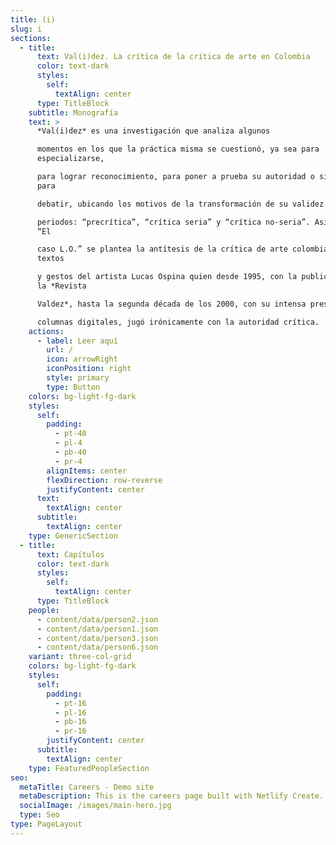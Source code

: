 ```yaml
---
title: (i)
slug: i
sections:
  - title:
      text: Val(i)dez. La crítica de la crítica de arte en Colombia
      color: text-dark
      styles:
        self:
          textAlign: center
      type: TitleBlock
    subtitle: Monografía
    text: >
      *Val(i)dez* es una investigación que analiza algunos

      momentos en los que la práctica misma se cuestionó, ya sea para
      especializarse,

      para lograr reconocimiento, para poner a prueba su autoridad o simplemente
      para

      debatir, ubicando los motivos de la transformación de su validez en tres

      periodos: “precrítica”, “crítica seria” y “crítica no-seria”. Asimismo, en
      “El

      caso L.O.” se plantea la antítesis de la crítica de arte colombiana: los
      textos

      y gestos del artista Lucas Ospina quien desde 1995, con la publicación de
      la *Revista

      Valdez*, hasta la segunda década de los 2000, con su intensa presencia en

      columnas digitales, jugó irónicamente con la autoridad crítica.
    actions:
      - label: Leer aquí
        url: /
        icon: arrowRight
        iconPosition: right
        style: primary
        type: Button
    colors: bg-light-fg-dark
    styles:
      self:
        padding:
          - pt-40
          - pl-4
          - pb-40
          - pr-4
        alignItems: center
        flexDirection: row-reverse
        justifyContent: center
      text:
        textAlign: center
      subtitle:
        textAlign: center
    type: GenericSection
  - title:
      text: Capítulos
      color: text-dark
      styles:
        self:
          textAlign: center
      type: TitleBlock
    people:
      - content/data/person2.json
      - content/data/person1.json
      - content/data/person3.json
      - content/data/person6.json
    variant: three-col-grid
    colors: bg-light-fg-dark
    styles:
      self:
        padding:
          - pt-16
          - pl-16
          - pb-16
          - pr-16
        justifyContent: center
      subtitle:
        textAlign: center
    type: FeaturedPeopleSection
seo:
  metaTitle: Careers - Demo site
  metaDescription: This is the careers page built with Netlify Create.
  socialImage: /images/main-hero.jpg
  type: Seo
type: PageLayout
---
```

